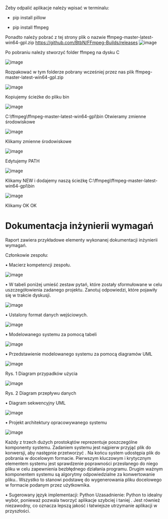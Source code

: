 Żeby odpalić aplikacje należy wpisać w terminalu:

- pip install pillow
  
- pip install ffmpeg
  
Ponadto należy pobrać z tej strony plik o nazwie ffmpeg-master-latest-win64-gpl.zip
https://github.com/BtbN/FFmpeg-Builds/releases
![image](https://github.com/user-attachments/assets/665c460f-4b90-4afe-b88a-b2b7266bd15f)

Po pobraniu należy stworzyć folder ffmpeg na dysku C

![image](https://github.com/user-attachments/assets/817b9cce-c267-457a-bfdd-0f45b745f629)

Rozpakować w tym folderze pobrany wcześniej przez nas plik ffmpeg-master-latest-win64-gpl.zip

![image](https://github.com/user-attachments/assets/f6db0380-2aa9-4fbf-8906-816df3dc5ee8)

Kopiujemy ścieżke do pliku bin 

![image](https://github.com/user-attachments/assets/285e376d-b3ee-45e4-bb23-0b7e6dc76479)

C:\ffmpeg\ffmpeg-master-latest-win64-gpl\bin
Otwieramy zmienne środowiskowe

![image](https://github.com/user-attachments/assets/43efda13-0636-42c3-99fd-fcae4803f778)

Klikamy zmienne środowiskowe 

![image](https://github.com/user-attachments/assets/75eb6590-07d1-4030-bcd5-31494ecb7c01)

Edytujemy PATH

![image](https://github.com/user-attachments/assets/ce75f44b-cfa9-403f-8cbe-3accf37994fa)

Klikamy NEW i dodajemy naszą ścieżkę C:\ffmpeg\ffmpeg-master-latest-win64-gpl\bin

![image](https://github.com/user-attachments/assets/e01b9908-8710-4a4e-8dff-db3186822b1f)

Klikamy OK OK 







# Dokumentacja inżynierii wymagań

Raport zawiera przykładowe elementy wykonanej dokumentacji inżynierii wymagań.

Członkowie zespołu:

•	Macierz kompetencji zespołu.

![image](https://github.com/user-attachments/assets/75052f30-53a8-4870-ae2b-2dea4e9b5de7)


•	W tabeli poniżej umieść zestaw pytań, które zostały sformułowane w celu uszczegółowienia zadanego projektu. Zanotuj odpowiedzi, które pojawiły się w trakcie dyskusji.

![image](https://github.com/user-attachments/assets/94779cb8-2801-46ce-9e3d-17c72d13542f)


•	Ustalony format danych wejściowych.

![image](https://github.com/user-attachments/assets/53bbe107-e8ca-4b3f-8e21-6c2424574632)


•	Modelowanego systemu za pomocą tabeli

![image](https://github.com/user-attachments/assets/61d1d5c0-eadb-4f16-a9ca-2d04bf25bb4f)


•	Przedstawienie modelowanego systemu za pomocą diagramów UML

![image](https://github.com/user-attachments/assets/a171e549-169a-4876-916d-e8a68ff58afd)



Rys. 1 Diagram przypadków użycia
 
![image](https://github.com/user-attachments/assets/eed93643-0166-4987-a721-e3bf696432b8)


Rys. 2 Diagram przepływu danych

•	Diagram sekwencyjny UML
 
![image](https://github.com/user-attachments/assets/fe84840e-6983-44cb-8da2-1fa448104841)


•	Projekt architektury opracowywanego systemu

 ![image](https://github.com/user-attachments/assets/6bf074d8-e9bb-489d-9233-c5214420241f)



Każdy z trzech dużych prostokątów reprezentuje poszczególne komponenty systemu. Zadaniem systemu jest najpierw przyjąć plik do konwersji, aby następnie przetworzyć . Na końcu system udostępia plik do pobrania w docelowym formacie. Pierwszym kluczowym i krytycznym elementem systemu jest sprawdzenie poprawności przesłanego do niego pliku w celu zapewnienia bezbłędnego działania programu. Drugim ważnym komponentem systemu są algorytmy odpowiedzialne za konwertowanie pliku.. Wszystko to stanowi podstawę do wygenerowania pliku docelowego w formacie podanym przez użytkownika.



•	Sugerowany język implementacji: Python
Uzasadnienie:
Python to idealny wybór, ponieważ pozwala tworzyć aplikacje szybciej i taniej . Jest również niezawodny, co oznacza lepszą jakość i łatwiejsze utrzymanie aplikacji w przyszłości.


